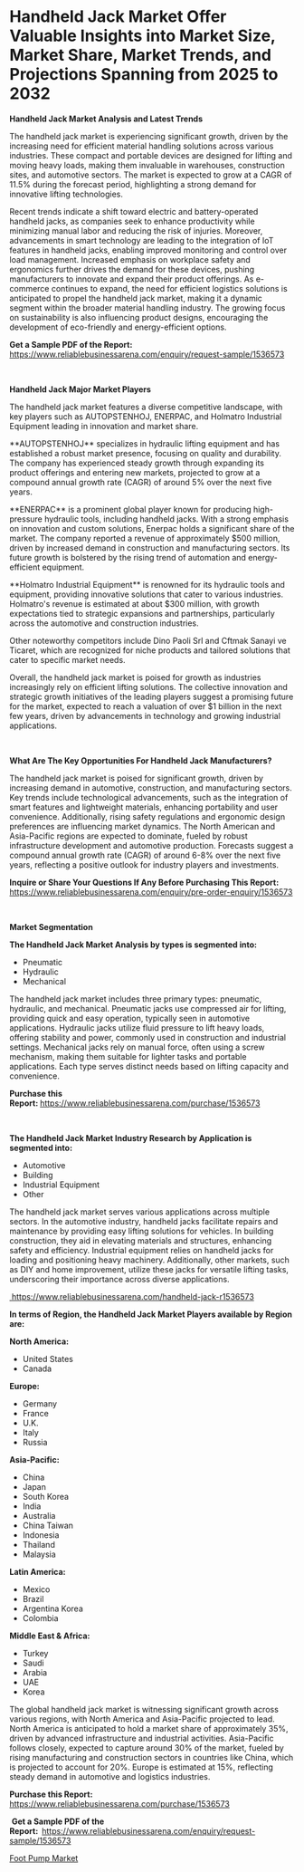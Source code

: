<p><h1>Handheld Jack Market Offer Valuable Insights into Market Size, Market Share, Market Trends, and Projections Spanning from 2025 to 2032</h1></p><p><strong>Handheld Jack Market Analysis and Latest Trends</strong></p>
<p><p>The handheld jack market is experiencing significant growth, driven by the increasing need for efficient material handling solutions across various industries. These compact and portable devices are designed for lifting and moving heavy loads, making them invaluable in warehouses, construction sites, and automotive sectors. The market is expected to grow at a CAGR of 11.5% during the forecast period, highlighting a strong demand for innovative lifting technologies.</p><p>Recent trends indicate a shift toward electric and battery-operated handheld jacks, as companies seek to enhance productivity while minimizing manual labor and reducing the risk of injuries. Moreover, advancements in smart technology are leading to the integration of IoT features in handheld jacks, enabling improved monitoring and control over load management. Increased emphasis on workplace safety and ergonomics further drives the demand for these devices, pushing manufacturers to innovate and expand their product offerings. As e-commerce continues to expand, the need for efficient logistics solutions is anticipated to propel the handheld jack market, making it a dynamic segment within the broader material handling industry. The growing focus on sustainability is also influencing product designs, encouraging the development of eco-friendly and energy-efficient options.</p></p>
<p><strong>Get a Sample PDF of the Report:&nbsp;</strong> <a href="https://www.reliablebusinessarena.com/enquiry/request-sample/1536573?utm_campaign=2112&utm_medium=2&utm_source=Github&utm_content=ia&utm_term=11042025&utm_id=handheld-jack">https://www.reliablebusinessarena.com/enquiry/request-sample/1536573</a></p>
<p>&nbsp;</p>
<p><strong>Handheld Jack Major Market Players</strong></p>
<p><p>The handheld jack market features a diverse competitive landscape, with key players such as AUTOPSTENHOJ, ENERPAC, and Holmatro Industrial Equipment leading in innovation and market share. </p><p>**AUTOPSTENHOJ** specializes in hydraulic lifting equipment and has established a robust market presence, focusing on quality and durability. The company has experienced steady growth through expanding its product offerings and entering new markets, projected to grow at a compound annual growth rate (CAGR) of around 5% over the next five years.</p><p>**ENERPAC** is a prominent global player known for producing high-pressure hydraulic tools, including handheld jacks. With a strong emphasis on innovation and custom solutions, Enerpac holds a significant share of the market. The company reported a revenue of approximately $500 million, driven by increased demand in construction and manufacturing sectors. Its future growth is bolstered by the rising trend of automation and energy-efficient equipment.</p><p>**Holmatro Industrial Equipment** is renowned for its hydraulic tools and equipment, providing innovative solutions that cater to various industries. Holmatro's revenue is estimated at about $300 million, with growth expectations tied to strategic expansions and partnerships, particularly across the automotive and construction industries.</p><p>Other noteworthy competitors include Dino Paoli Srl and Cftmak Sanayi ve Ticaret, which are recognized for niche products and tailored solutions that cater to specific market needs.</p><p>Overall, the handheld jack market is poised for growth as industries increasingly rely on efficient lifting solutions. The collective innovation and strategic growth initiatives of the leading players suggest a promising future for the market, expected to reach a valuation of over $1 billion in the next few years, driven by advancements in technology and growing industrial applications.</p></p>
<p>&nbsp;</p>
<p><strong>What Are The Key Opportunities For Handheld Jack Manufacturers?</strong></p>
<p><p>The handheld jack market is poised for significant growth, driven by increasing demand in automotive, construction, and manufacturing sectors. Key trends include technological advancements, such as the integration of smart features and lightweight materials, enhancing portability and user convenience. Additionally, rising safety regulations and ergonomic design preferences are influencing market dynamics. The North American and Asia-Pacific regions are expected to dominate, fueled by robust infrastructure development and automotive production. Forecasts suggest a compound annual growth rate (CAGR) of around 6-8% over the next five years, reflecting a positive outlook for industry players and investments.</p></p>
<p><strong>Inquire or Share Your Questions If Any Before Purchasing This Report:</strong> <a href="https://www.reliablebusinessarena.com/enquiry/pre-order-enquiry/1536573?utm_campaign=2112&utm_medium=2&utm_source=Github&utm_content=ia&utm_term=11042025&utm_id=handheld-jack">https://www.reliablebusinessarena.com/enquiry/pre-order-enquiry/1536573</a></p>
<p>&nbsp;</p>
<p><strong>Market Segmentation</strong></p>
<p><strong>The Handheld Jack Market Analysis by types is segmented into:</strong></p>
<p><ul><li>Pneumatic</li><li>Hydraulic</li><li>Mechanical</li></ul></p>
<p><p>The handheld jack market includes three primary types: pneumatic, hydraulic, and mechanical. Pneumatic jacks use compressed air for lifting, providing quick and easy operation, typically seen in automotive applications. Hydraulic jacks utilize fluid pressure to lift heavy loads, offering stability and power, commonly used in construction and industrial settings. Mechanical jacks rely on manual force, often using a screw mechanism, making them suitable for lighter tasks and portable applications. Each type serves distinct needs based on lifting capacity and convenience.</p></p>
<p><strong>Purchase this Report:&nbsp;</strong><a href="https://www.reliablebusinessarena.com/purchase/1536573?utm_campaign=2112&utm_medium=2&utm_source=Github&utm_content=ia&utm_term=11042025&utm_id=handheld-jack">https://www.reliablebusinessarena.com/purchase/1536573</a></p>
<p>&nbsp;</p>
<p><strong>The Handheld Jack Market Industry Research by Application is segmented into:</strong></p>
<p><ul><li>Automotive</li><li>Building</li><li>Industrial Equipment</li><li>Other</li></ul></p>
<p><p>The handheld jack market serves various applications across multiple sectors. In the automotive industry, handheld jacks facilitate repairs and maintenance by providing easy lifting solutions for vehicles. In building construction, they aid in elevating materials and structures, enhancing safety and efficiency. Industrial equipment relies on handheld jacks for loading and positioning heavy machinery. Additionally, other markets, such as DIY and home improvement, utilize these jacks for versatile lifting tasks, underscoring their importance across diverse applications.</p></p>
<p><a href="https://www.reliablebusinessarena.com/handheld-jack-r1536573?utm_campaign=2112&utm_medium=2&utm_source=Github&utm_content=ia&utm_term=11042025&utm_id=handheld-jack">&nbsp;https://www.reliablebusinessarena.com/handheld-jack-r1536573</a></p>
<p><strong>In terms of Region, the Handheld Jack Market Players available by Region are:</strong></p>
<p>
    <p> <strong> North America: </strong>
        <ul>
            <li>United States</li>
            <li>Canada</li>
        </ul>
        </p> 
    <p> <strong> Europe: </strong>
        <ul>
            <li>Germany</li>
            <li>France</li>
            <li>U.K.</li>
            <li>Italy</li>
            <li>Russia</li>
        </ul>
        </p> 
    <p> <strong> Asia-Pacific: </strong>
        <ul>
            <li>China</li>
            <li>Japan</li>
            <li>South Korea</li>
            <li>India</li>
            <li>Australia</li>
            <li>China Taiwan</li>
            <li>Indonesia</li>
            <li>Thailand</li>
            <li>Malaysia</li>
        </ul>
        </p> 
    <p> <strong> Latin America: </strong>
        <ul>
            <li>Mexico</li>
            <li>Brazil</li>
            <li>Argentina Korea</li>
            <li>Colombia</li>
        </ul>
        </p> 
    <p> <strong> Middle East & Africa: </strong>
        <ul>
            <li>Turkey</li>
            <li>Saudi</li>
            <li>Arabia</li>
            <li>UAE</li>
            <li>Korea</li>
        </ul>
    </p>
    </p>
<p><p>The global handheld jack market is witnessing significant growth across various regions, with North America and Asia-Pacific projected to lead. North America is anticipated to hold a market share of approximately 35%, driven by advanced infrastructure and industrial activities. Asia-Pacific follows closely, expected to capture around 30% of the market, fueled by rising manufacturing and construction sectors in countries like China, which is projected to account for 20%. Europe is estimated at 15%, reflecting steady demand in automotive and logistics industries.</p></p>
<p><strong>Purchase this Report: </strong><a href="https://www.reliablebusinessarena.com/purchase/1536573?utm_campaign=2112&utm_medium=2&utm_source=Github&utm_content=ia&utm_term=11042025&utm_id=handheld-jack">https://www.reliablebusinessarena.com/purchase/1536573</a></p>
<p>&nbsp;<strong>Get a Sample PDF of the Report:&nbsp;&nbsp;</strong><a href="https://www.reliablebusinessarena.com/enquiry/request-sample/1536573?utm_campaign=2112&utm_medium=2&utm_source=Github&utm_content=ia&utm_term=11042025&utm_id=handheld-jack">https://www.reliablebusinessarena.com/enquiry/request-sample/1536573</a></p>
<p><strong></strong></p>
<p><p><a href="https://github.com/bawksmaedamu/Market-Research-Report-List-1/blob/main/foot-pump-market.md?utm_campaign=2112&utm_medium=2&utm_source=Github&utm_content=ia&utm_term=11042025&utm_id=handheld-jack">Foot Pump Market</a></p></p>